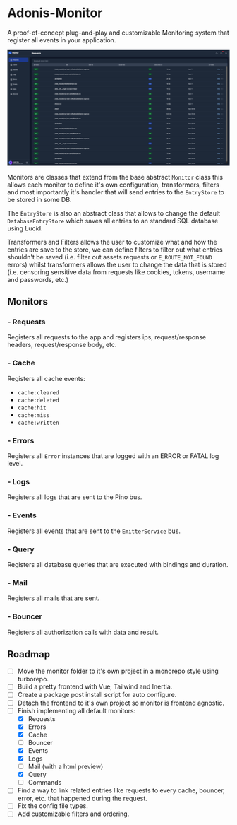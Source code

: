 # Adonis-Monitor

A proof-of-concept plug-and-play and customizable Monitoring system that register all events in your application.

![Frontend](./docs/frontend.png)

Monitors are classes that extend from the base abstract `Monitor` class this allows each monitor to define it's own configuration, transformers, filters and most importantly it's handler that will send entries to the `EntryStore` to be stored in some DB.

The `EntryStore` is also an abstract class that allows to change the default `DatabaseEntryStore` which saves all entries to an standard SQL database using Lucid.

Transformers and Filters allows the user to customize what and how the entries are save to the store, we can define filters to filter out what entries shouldn't be saved (i.e. filter out assets requests or `E_ROUTE_NOT_FOUND` errors) whilst transformers allows the user to change the data that is stored (i.e. censoring sensitive data from requests like cookies, tokens, username and passwords, etc.)

## Monitors

### - Requests

Registers all requests to the app and registers ips, request/response headers, request/response body, etc.

### - Cache

Registers all cache events:

- `cache:cleared`
- `cache:deleted`
- `cache:hit`
- `cache:miss`
- `cache:written`

### - Errors

Registers all `Error` instances that are logged with an ERROR or FATAL log level.

### - Logs

Registers all logs that are sent to the Pino bus.

### - Events

Registers all events that are sent to the `EmitterService` bus.

### - Query

Registers all database queries that are executed with bindings and duration.

### - Mail

Registers all mails that are sent.

### - Bouncer

Registers all authorization calls with data and result.

## Roadmap

- [ ] Move the monitor folder to it's own project in a monorepo style using turborepo.
- [ ] Build a pretty frontend with Vue, Tailwind and Inertia.
- [ ] Create a package post install script for auto configure.
- [ ] Detach the frontend to it's own project so monitor is frontend agnostic.
- [ ] Finish implementing all default monitors:
    - [x] Requests
    - [x] Errors
    - [x] Cache
    - [ ] Bouncer
    - [x] Events
    - [x] Logs
    - [ ] Mail (with a html preview)
    - [x] Query
    - [ ] Commands
- [ ] Find a way to link related entries like requests to every cache, bouncer, error, etc. that happened during the request.
- [ ] Fix the config file types.
- [ ] Add customizable filters and ordering.
